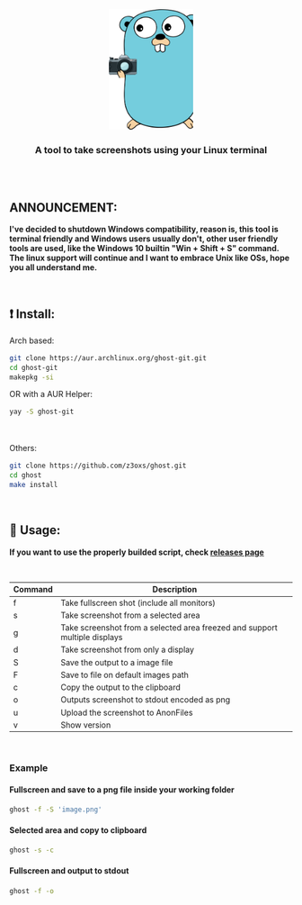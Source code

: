 <div align="center">
    <img src="./assets/logo.png" width="150" />
    <h3>A tool to take screenshots using your Linux terminal</h3>
</div>

<br><br>
## ANNOUNCEMENT:
**I've decided to shutdown Windows compatibility, reason is, this tool is terminal friendly and Windows users usually don't, other user friendly tools are used, like the Windows 10 builtin "Win + Shift + S" command. The linux support will continue and I want to embrace Unix like OSs, hope you all understand me.**

&nbsp;
## ❗️ Install:
Arch based:
```bash
git clone https://aur.archlinux.org/ghost-git.git
cd ghost-git
makepkg -si
```

OR with a AUR Helper:
```bash
yay -S ghost-git
```

<br><br>
Others:
```bash
git clone https://github.com/z3oxs/ghost.git
cd ghost
make install
```

&nbsp;
## 🚀 Usage:
**If you want to use the properly builded script, check <a href="https://github.com/z3oxs/ghost/releases">releases page</a>**

&nbsp;
<div align="center">
    
| Command    |     Description    |
| ------------- | ------------------ |
| f |  Take fullscreen shot (include all monitors) |
| s | Take screenshot from a selected area |
| g | Take screenshot from a selected area freezed and support multiple displays |
| d | Take screenshot from only a display |
| S | Save the output to a image file |
| F | Save to file on default images path |
| c | Copy the output to the clipboard |
| o | Outputs screenshot to stdout encoded as png |
| u | Upload the screenshot to AnonFiles |
| v | Show version |
    
</div>

&nbsp;
### Example
#### Fullscreen and save to a png file inside your working folder
```bash
ghost -f -S 'image.png'
```
#### Selected area and copy to clipboard
```bash
ghost -s -c
```
#### Fullscreen and output to stdout
```bash
ghost -f -o
```
